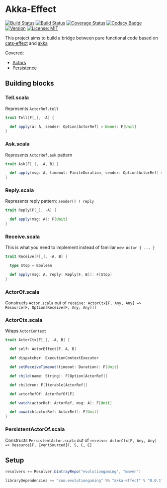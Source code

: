 # Akka-Effect
[![Build Status](https://github.com/evolution-gaming/akka-effect/workflows/CI/badge.svg)](https://github.com/evolution-gaming/akka-effect/actions?query=workflow%3ACI) 
[![Build Status](https://travis-ci.org/evolution-gaming/akka-effect.svg)](https://travis-ci.org/evolution-gaming/akka-effect)
[![Coverage Status](https://coveralls.io/repos/evolution-gaming/akka-effect/badge.svg)](https://coveralls.io/r/evolution-gaming/akka-effect)
[![Codacy Badge](https://api.codacy.com/project/badge/Grade/bd019acfc1f04f7aae90beee7e59e15d)](https://www.codacy.com/app/evolution-gaming/akka-effect?utm_source=github.com&amp;utm_medium=referral&amp;utm_content=evolution-gaming/akka-effect&amp;utm_campaign=Badge_Grade)
[![Version](https://api.bintray.com/packages/evolutiongaming/maven/akka-effect/images/download.svg)](https://bintray.com/evolutiongaming/maven/akka-effect/_latestVersion)
[![License: MIT](https://img.shields.io/badge/License-MIT-yellowgreen.svg)](https://opensource.org/licenses/MIT)

This project aims to build a bridge between pure functional code based on [cats-effect](https://typelevel.org/cats-effect) and [akka](https://akka.io)

Covered:
* [Actors](https://doc.akka.io/docs/akka/current/actors.html)
* [Persistence](https://doc.akka.io/docs/akka/current/persistence.html)

## Building blocks 

### Tell.scala

Represents `ActorRef.tell`

```scala
trait Tell[F[_], -A] {

  def apply(a: A, sender: Option[ActorRef] = None): F[Unit]
}
```


### Ask.scala

Represents `ActorRef.ask` pattern

```scala
trait Ask[F[_], -A, B] {

  def apply(msg: A, timeout: FiniteDuration, sender: Option[ActorRef] = None): F[B]
}
```


### Reply.scala

Represents reply pattern: `sender() ! reply`

```scala
trait Reply[F[_], -A] {

  def apply(msg: A): F[Unit]
}
```


### Receive.scala

This is what you need to implement instead of familiar `new Actor { ... }`  

```scala
trait Receive[F[_], -A, B] {

  type Stop = Boolean

  def apply(msg: A, reply: Reply[F, B]): F[Stop]
}
```


### ActorOf.scala

Constructs `Actor.scala` out of `receive: ActorCtx[F, Any, Any] => Resource[F, Option[Receive[F, Any, Any]]]`


### ActorCtx.scala

Wraps `ActorContext`

```scala
trait ActorCtx[F[_], -A, B] {

  def self: ActorEffect[F, A, B]

  def dispatcher: ExecutionContextExecutor

  def setReceiveTimeout(timeout: Duration): F[Unit]

  def child(name: String): F[Option[ActorRef]]

  def children: F[Iterable[ActorRef]]

  def actorRefOf: ActorRefOf[F]

  def watch(actorRef: ActorRef, msg: A): F[Unit]

  def unwatch(actorRef: ActorRef): F[Unit]
}
```


### PersistentActorOf.scala

Constructs `PersistentActor.scala` out of `receive: ActorCtx[F, Any, Any] => Resource[F, EventSourced[F, S, C, E]`
 

## Setup

```scala
resolvers += Resolver.bintrayRepo("evolutiongaming", "maven")

libraryDependencies += "com.evolutiongaming" %% "akka-effect" % "0.0.1"
```